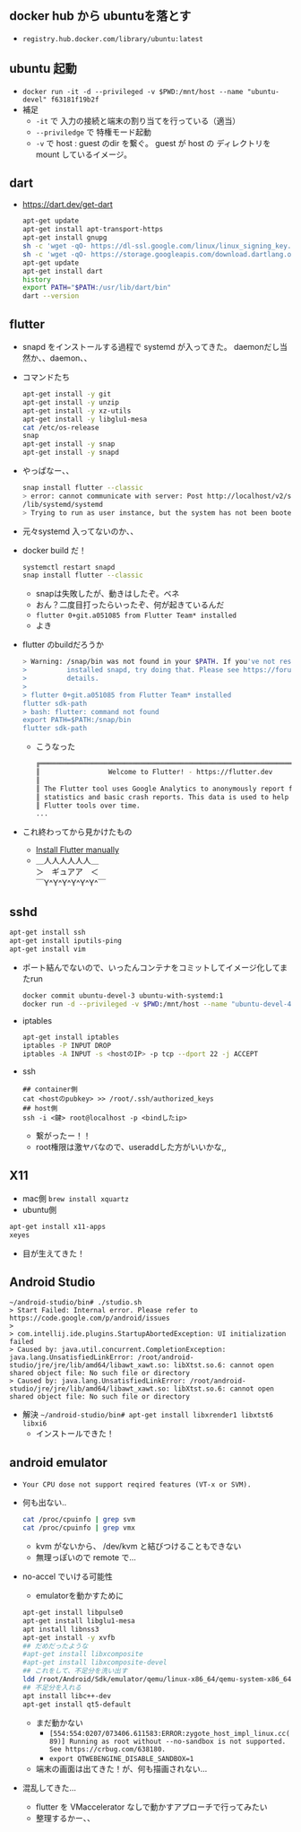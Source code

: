 ## docker hub から ubuntuを落とす
- `registry.hub.docker.com/library/ubuntu:latest`

## ubuntu 起動
- `docker run -it -d --privileged -v $PWD:/mnt/host --name "ubuntu-devel" f63181f19b2f`  
- 補足 
  - `-it` で 入力の接続と端末の割り当てを行っている（適当）
  - `--priviledge` で 特権モード起動
  - `-v` で host : guest のdir を繋ぐ。 guest が host の ディレクトリを mount しているイメージ。

## dart
- https://dart.dev/get-dart
  ``` sh
  apt-get update
  apt-get install apt-transport-https
  apt-get install gnupg
  sh -c 'wget -qO- https://dl-ssl.google.com/linux/linux_signing_key.pub | apt-key add -'
  sh -c 'wget -qO- https://storage.googleapis.com/download.dartlang.org/linux/debian/dart_stable.list > /etc/apt/sources.list.d/dart_stable.list'
  apt-get update
  apt-get install dart
  history
  export PATH="$PATH:/usr/lib/dart/bin"
  dart --version
  ```

## flutter
- snapd をインストールする過程で systemd が入ってきた。 daemonだし当然か、、daemon、、
- コマンドたち
  ``` sh
  apt-get install -y git
  apt-get install -y unzip
  apt-get install -y xz-utils
  apt-get install -y libglu1-mesa
  cat /etc/os-release
  snap
  apt-get install -y snap
  apt-get install -y snapd
  ```
- やっぱなー、、
  ``` sh
  snap install flutter --classic
  > error: cannot communicate with server: Post http://localhost/v2/snaps/flutter: dial unix /run/snapd.socket: connect: no such file or directory
  /lib/systemd/systemd
  > Trying to run as user instance, but the system has not been booted with systemd.
  ```
- 元々systemd 入ってないのか、、
- docker build だ！
  ``` sh
  systemctl restart snapd
  snap install flutter --classic
  ```
  - snapは失敗したが、動きはしたぞ。ベネ
  - おん？二度目打ったらいったぞ、何が起きているんだ
  - `flutter 0+git.a051085 from Flutter Team* installed`
  - よき
- flutter のbuildだろうか
  ``` sh
  > Warning: /snap/bin was not found in your $PATH. If you've not restarted your session since you
  >          installed snapd, try doing that. Please see https://forum.snapcraft.io/t/9469 for more
  >          details.
  > 
  > flutter 0+git.a051085 from Flutter Team* installed
  flutter sdk-path
  > bash: flutter: command not found
  export PATH=$PATH:/snap/bin
  flutter sdk-path
  ```
  - こうなった
    ``` sh
    ╔════════════════════════════════════════════════════════════════════════════╗
    ║                 Welcome to Flutter! - https://flutter.dev                  ║
    ║                                                                            ║
    ║ The Flutter tool uses Google Analytics to anonymously report feature usage ║
    ║ statistics and basic crash reports. This data is used to help improve      ║
    ║ Flutter tools over time.                                                   ║
    ...
    ```

- これ終わってから見かけたもの
  - [Install Flutter manually](https://flutter.dev/docs/get-started/install/linux#install-flutter-manually)
  - ＿人人人人人人＿  
    ＞　ギュアア　＜  
    ￣Y^Y^Y^Y^Y^Y^￣  

## sshd
``` sh
apt-get install ssh
apt-get install iputils-ping
apt-get install vim
```

- ポート結んでないので、いったんコンテナをコミットしてイメージ化してまたrun
  ```sh
  docker commit ubuntu-devel-3 ubuntu-with-systemd:1
  docker run -d --privileged -v $PWD:/mnt/host --name "ubuntu-devel-4" -p <bindするip>:22 ubuntu-with-systemd:1 "/sbin/init"
  ```

- iptables
  ```sh
  apt-get install iptables
  iptables -P INPUT DROP
  iptables -A INPUT -s <hostのIP> -p tcp --dport 22 -j ACCEPT
  ```
- ssh
  ```
  ## container側
  cat <hostのpubkey> >> /root/.ssh/authorized_keys
  ## host側
  ssh -i <鍵> root@localhost -p <bindしたip> 
  ```
  - 繋がったー！！
  - root権限は激ヤバなので、useraddした方がいいかな,,

## X11
  - mac側
   ` brew install xquartz `
  - ubuntu側
   ``` sh
   apt-get install x11-apps  
   xeyes
   ```
   - 目が生えてきた！

## Android Studio
```
~/android-studio/bin# ./studio.sh 
> Start Failed: Internal error. Please refer to https://code.google.com/p/android/issues
> 
> com.intellij.ide.plugins.StartupAbortedException: UI initialization failed
> Caused by: java.util.concurrent.CompletionException: java.lang.UnsatisfiedLinkError: /root/android-studio/jre/jre/lib/amd64/libawt_xawt.so: libXtst.so.6: cannot open shared object file: No such file or directory
> Caused by: java.lang.UnsatisfiedLinkError: /root/android-studio/jre/jre/lib/amd64/libawt_xawt.so: libXtst.so.6: cannot open shared object file: No such file or directory
```
- 解決
  `~/android-studio/bin# apt-get install libxrender1 libxtst6 libxi6`
  - インストールできた！

## android emulator
- `Your CPU dose not support reqired features (VT-x or SVM).`

- 何も出ない..
  ``` sh
  cat /proc/cpuinfo | grep svm
  cat /proc/cpuinfo | grep vmx
  ```
  - kvm がないから、 /dev/kvm と結びつけることもできない
  - 無理っぽいので remote で...
- no-accel でいける可能性
  - emulatorを動かすために
  ``` sh
  apt-get install libpulse0
  apt-get install libglu1-mesa
  apt install libnss3
  apt-get install -y xvfb
  ## だめだったような 
  #apt-get install libxcomposite
  #apt-get install libxcomposite-devel
  ## これをして、不足分を洗い出す 
  ldd /root/Android/Sdk/emulator/qemu/linux-x86_64/qemu-system-x86_64
  ## 不足分を入れる
  apt install libc++-dev
  apt-get install qt5-default
  ```
  - まだ動かない
    - `[554:554:0207/073406.611583:ERROR:zygote_host_impl_linux.cc(89)] Running as root without --no-sandbox is not supported. See https://crbug.com/638180.  `
    - `export QTWEBENGINE_DISABLE_SANDBOX=1`
  - 端末の画面は出てきた！が、何も描画されない...

- 混乱してきた...
  - flutter を VMaccelerator なしで動かすアプローチで行ってみたい
  - 整理するかー、、
